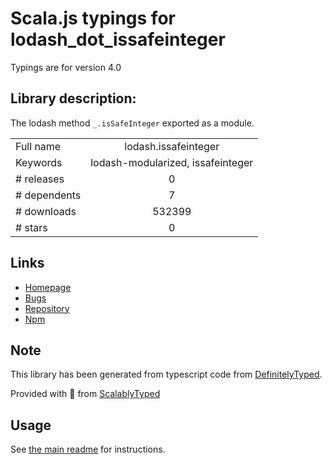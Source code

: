 
# Scala.js typings for lodash_dot_issafeinteger

Typings are for version 4.0

## Library description:
The lodash method `_.isSafeInteger` exported as a module.

|                    |                 |
| ------------------ | :-------------: |
| Full name          | lodash.issafeinteger |
| Keywords           | lodash-modularized, issafeinteger |
| # releases         | 0 |
| # dependents       | 7 |
| # downloads        | 532399 |
| # stars            | 0 |

## Links
- [Homepage](https://lodash.com/)
- [Bugs](https://github.com/lodash/lodash/issues)
- [Repository](https://github.com/lodash/lodash)
- [Npm](https://www.npmjs.com/package/lodash.issafeinteger)
    


## Note
This library has been generated from typescript code from [DefinitelyTyped](https://definitelytyped.org).

Provided with :purple_heart: from [ScalablyTyped](https://github.com/oyvindberg/ScalablyTyped)

## Usage
See [the main readme](../../readme.md) for instructions.


